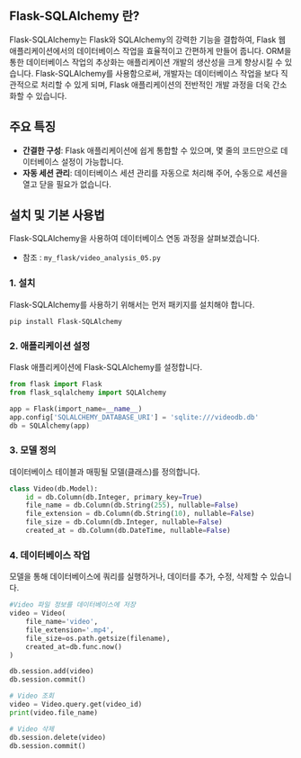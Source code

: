 ## Flask-SQLAlchemy 란?
Flask-SQLAlchemy는 Flask와 SQLAlchemy의 강력한 기능을 결합하여, Flask 웹 애플리케이션에서의 데이터베이스 작업을 효율적이고 간편하게 만들어 줍니다. ORM을 통한 데이터베이스 작업의 추상화는 애플리케이션 개발의 생산성을 크게 향상시킬 수 있습니다. Flask-SQLAlchemy를 사용함으로써, 개발자는 데이터베이스 작업을 보다 직관적으로 처리할 수 있게 되며, Flask 애플리케이션의 전반적인 개발 과정을 더욱 간소화할 수 있습니다.

## 주요 특징

- **간결한 구성**: Flask 애플리케이션에 쉽게 통합할 수 있으며, 몇 줄의 코드만으로 데이터베이스 설정이 가능합니다.
- **자동 세션 관리**: 데이터베이스 세션 관리를 자동으로 처리해 주어, 수동으로 세션을 열고 닫을 필요가 없습니다.

## 설치 및 기본 사용법
Flask-SQLAlchemy을 사용하여 데이터베이스 연동 과정을 살펴보겠습니다.
- 참조 : `my_flask/video_analysis_05.py`

### 1. 설치
Flask-SQLAlchemy를 사용하기 위해서는 먼저 패키지를 설치해야 합니다.
```
pip install Flask-SQLAlchemy
```

### 2. 애플리케이션 설정

Flask 애플리케이션에 Flask-SQLAlchemy를 설정합니다.

```python
from flask import Flask
from flask_sqlalchemy import SQLAlchemy

app = Flask(import_name=__name__)
app.config['SQLALCHEMY_DATABASE_URI'] = 'sqlite:///videodb.db'
db = SQLAlchemy(app)
```

### 3. 모델 정의

데이터베이스 테이블과 매핑될 모델(클래스)를 정의합니다.

```python
class Video(db.Model):
    id = db.Column(db.Integer, primary_key=True)
    file_name = db.Column(db.String(255), nullable=False)
    file_extension = db.Column(db.String(10), nullable=False)
    file_size = db.Column(db.Integer, nullable=False)
    created_at = db.Column(db.DateTime, nullable=False)
```

### 4. 데이터베이스 작업

모델을 통해 데이터베이스에 쿼리를 실행하거나, 데이터를 추가, 수정, 삭제할 수 있습니다.

```python
#Video 파일 정보를 데이터베이스에 저장
video = Video(
    file_name='video',
    file_extension='.mp4',
    file_size=os.path.getsize(filename),
    created_at=db.func.now()
)

db.session.add(video)
db.session.commit()

# Video 조회
video = Video.query.get(video_id)
print(video.file_name)

# Video 삭제
db.session.delete(video)
db.session.commit()
```